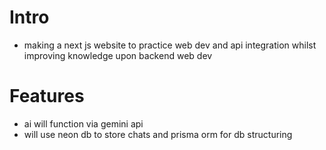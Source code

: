 # Intro

- making a next js website to practice web dev and api integration whilst improving knowledge upon backend web dev

# Features

- ai will function via gemini api
- will use neon db to store chats and prisma orm for db structuring
